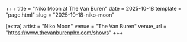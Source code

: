 +++
title = "Niko Moon at The Van Buren"
date = 2025-10-18
template = "page.html"
slug = "2025-10-18-niko-moon"

[extra]
artist = "Niko Moon"
venue = "The Van Buren"
venue_url = "https://www.thevanburenphx.com/shows"
+++
